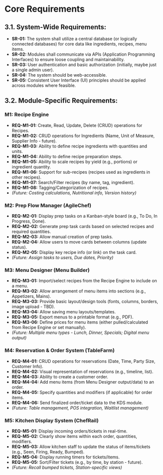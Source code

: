 # Core Requirements

## 3.1. System-Wide Requirements:

*   **SR-01:** The system shall utilize a central database (or logically connected databases) for core data like ingredients, recipes, menu items.
*   **SR-02:** Modules shall communicate via APIs (Application Programming Interfaces) to ensure loose coupling and maintainability.
*   **SR-03:** User authentication and basic authorization (initially, maybe just a single admin user).
*   **SR-04:** The system should be web-accessible.
*   **SR-05:** Consistent User Interface (UI) principles should be applied across modules where feasible.

## 3.2. Module-Specific Requirements:

### M1: Recipe Engine
*   **REQ-M1-01:** Create, Read, Update, Delete (CRUD) operations for Recipes.
*   **REQ-M1-02:** CRUD operations for Ingredients (Name, Unit of Measure, Supplier Info - future).
*   **REQ-M1-03:** Ability to define recipe ingredients with quantities and units.
*   **REQ-M1-04:** Ability to define recipe preparation steps.
*   **REQ-M1-05:** Ability to scale recipes by yield (e.g., portions) or ingredient quantity.
*   **REQ-M1-06:** Support for sub-recipes (recipes used as ingredients in other recipes).
*   **REQ-M1-07:** Search/Filter recipes (by name, tag, ingredient).
*   **REQ-M1-08:** Tagging/Categorization of recipes.
*   *(Future: Costing calculations, Nutritional info, Version history)*

### M2: Prep Flow Manager (AgileChef)
*   **REQ-M2-01:** Display prep tasks on a Kanban-style board (e.g., To Do, In Progress, Done).
*   **REQ-M2-02:** Generate prep task cards based on selected recipes and required quantities.
*   **REQ-M2-03:** Allow manual creation of prep tasks.
*   **REQ-M2-04:** Allow users to move cards between columns (update status).
*   **REQ-M2-05:** Display key recipe info (or link) on the task card.
*   *(Future: Assign tasks to users, Due dates, Priority)*

### M3: Menu Designer (Menu Builder)
*   **REQ-M3-01:** Import/select recipes from the Recipe Engine to include on a menu.
*   **REQ-M3-02:** Allow arrangement of menu items into sections (e.g., Appetizers, Mains).
*   **REQ-M3-03:** Provide basic layout/design tools (fonts, columns, borders, image upload - TBD).
*   **REQ-M3-04:** Allow saving menu layouts/templates.
*   **REQ-M3-05:** Export menus to a printable format (e.g., PDF).
*   **REQ-M3-06:** Define prices for menu items (either pulled/calculated from Recipe Engine or set manually).
*   *(Future: Multiple menu types - Lunch, Dinner, Specials; Digital menu output)*

### M4: Reservation & Order System (TableFarm)
*   **REQ-M4-01:** CRUD operations for reservations (Date, Time, Party Size, Customer Info).
*   **REQ-M4-02:** Visual representation of reservations (e.g., timeline, list).
*   **REQ-M4-03:** Ability to create a customer order.
*   **REQ-M4-04:** Add menu items (from Menu Designer output/data) to an order.
*   **REQ-M4-05:** Specify quantities and modifiers (if applicable) for order items.
*   **REQ-M4-06:** Send finalized order/ticket data to the KDS module.
*   *(Future: Table management, POS integration, Waitlist management)*

### M5: Kitchen Display System (ChefRail)
*   **REQ-M5-01:** Display incoming orders/tickets in real-time.
*   **REQ-M5-02:** Clearly show items within each order, quantities, modifiers.
*   **REQ-M5-03:** Allow kitchen staff to update the status of items/tickets (e.g., Seen, Firing, Ready, Bumped).
*   **REQ-M5-04:** Display running timers for tickets/items.
*   **REQ-M5-05:** Sort/Filter tickets (e.g., by time, by station - future).
*   *(Future: Recall bumped tickets, Station-specific views)* 